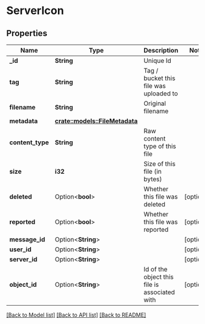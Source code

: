 # ServerIcon

## Properties

Name | Type | Description | Notes
------------ | ------------- | ------------- | -------------
**_id** | **String** | Unique Id | 
**tag** | **String** | Tag / bucket this file was uploaded to | 
**filename** | **String** | Original filename | 
**metadata** | [**crate::models::FileMetadata**](File_metadata.md) |  | 
**content_type** | **String** | Raw content type of this file | 
**size** | **i32** | Size of this file (in bytes) | 
**deleted** | Option<**bool**> | Whether this file was deleted | [optional]
**reported** | Option<**bool**> | Whether this file was reported | [optional]
**message_id** | Option<**String**> |  | [optional]
**user_id** | Option<**String**> |  | [optional]
**server_id** | Option<**String**> |  | [optional]
**object_id** | Option<**String**> | Id of the object this file is associated with | [optional]

[[Back to Model list]](../README.md#documentation-for-models) [[Back to API list]](../README.md#documentation-for-api-endpoints) [[Back to README]](../README.md)


